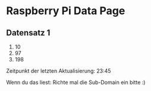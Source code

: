 
# Raspberry Pi Data Page
## Datensatz 1
1. 10
2. 97
3. 198

Zeitpunkt der letzten Aktualisierung: 23:45

Wenn du das liest: Richte mal die Sub-Domain ein bitte :)
    